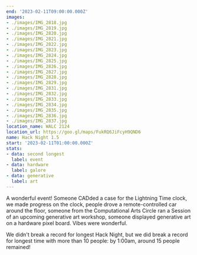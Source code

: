 ```yaml
---
end: '2023-02-11T09:00:00.000Z'
images:
- ./images/IMG_2818.jpg
- ./images/IMG_2819.jpg
- ./images/IMG_2820.jpg
- ./images/IMG_2821.jpg
- ./images/IMG_2822.jpg
- ./images/IMG_2823.jpg
- ./images/IMG_2824.jpg
- ./images/IMG_2825.jpg
- ./images/IMG_2826.jpg
- ./images/IMG_2827.jpg
- ./images/IMG_2828.jpg
- ./images/IMG_2829.jpg
- ./images/IMG_2831.jpg
- ./images/IMG_2832.jpg
- ./images/IMG_2833.jpg
- ./images/IMG_2834.jpg
- ./images/IMG_2835.jpg
- ./images/IMG_2836.jpg
- ./images/IMG_2837.jpg
location_name: WALC 2124
location_url: https://goo.gl/maps/FukRQ6JiFcyH9QND6
name: Hack Night 1.5
start: '2023-02-11T01:00:00.000Z'
stats:
- data: second longest
  label: event
- data: hardware
  label: galore
- data: generative
  label: art
---
```


A wonderful event! Someone CADded a case for the Lightning Time clock, we made progress on the clock, people drove a remote-controlled car around the floor, someone from the Computational Arts Circle ran a Session of an upcoming generative art workshop, someone displayed generative art on a hardware pixel board. Vibes were wonderful.

We didn't break a record for longest Hack Night, but we did break a record for longest time with more than 10 people: by 1:00am, around 15 people remained!